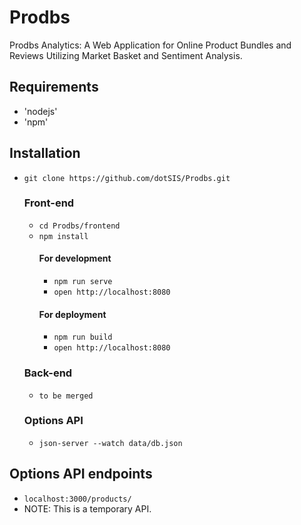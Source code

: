 # Prodbs
Prodbs Analytics: A Web Application for Online Product Bundles and Reviews Utilizing Market Basket and Sentiment Analysis.

## Requirements
- 'nodejs'
- 'npm'

## Installation
- `git clone https://github.com/dotSIS/Prodbs.git`
  ### Front-end
  - `cd Prodbs/frontend`
  - `npm install`
    #### For development
    - `npm run serve`
    - `open http://localhost:8080`
    #### For deployment
    - `npm run build`
    - `open http://localhost:8080`
  ### Back-end
  - `to be merged`
  ### Options API
  - `json-server --watch data/db.json`

## Options API endpoints
- `localhost:3000/products/`
- NOTE: This is a temporary API.
